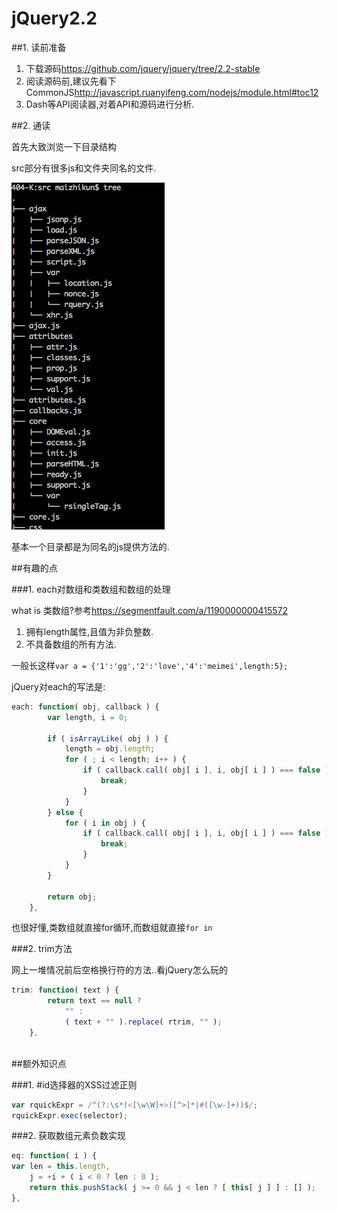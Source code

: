 # jQuery2.2

##1. 读前准备

1. 下载源码<https://github.com/jquery/jquery/tree/2.2-stable>
2. 阅读源码前,建议先看下CommonJS<http://javascript.ruanyifeng.com/nodejs/module.html#toc12>
3. Dash等API阅读器,对着API和源码进行分析.

##2. 通读

首先大致浏览一下目录结构

src部分有很多js和文件夹同名的文件.

![jQuery目录结构](QQ20160123-1.png)

基本一个目录都是为同名的js提供方法的.

##有趣的点

###1. each对数组和类数组和数组的处理

what is 类数组?参考<https://segmentfault.com/a/1190000000415572>

1. 拥有length属性,且值为非负整数.
2. 不具备数组的所有方法.

一般长这样`var a = {'1':'gg','2':'love','4':'meimei',length:5};
`

jQuery对each的写法是:
```javascript
each: function( obj, callback ) {
		var length, i = 0;

		if ( isArrayLike( obj ) ) {
			length = obj.length;
			for ( ; i < length; i++ ) {
				if ( callback.call( obj[ i ], i, obj[ i ] ) === false ) {
					break;
				}
			}
		} else {
			for ( i in obj ) {
				if ( callback.call( obj[ i ], i, obj[ i ] ) === false ) {
					break;
				}
			}
		}

		return obj;
	},
```
也很好懂,类数组就直接for循环,而数组就直接`for in`

###2. trim方法

网上一堆情况前后空格换行符的方法..看jQuery怎么玩的

```javascript
trim: function( text ) {
		return text == null ?
			"" :
			( text + "" ).replace( rtrim, "" );
	},
	
````



##额外知识点

###1. #id选择器的XSS过滤正则

```javascript
var rquickExpr = /^(?:\s*(<[\w\W]+>)[^>]*|#([\w-]+))$/;
rquickExpr.exec(selector);

```

###2. 获取数组元素负数实现

```javascript
eq: function( i ) {
var len = this.length,
	j = +i + ( i < 0 ? len : 0 );
    return this.pushStack( j >= 0 && j < len ? [ this[ j ] ] : [] );
},
```

